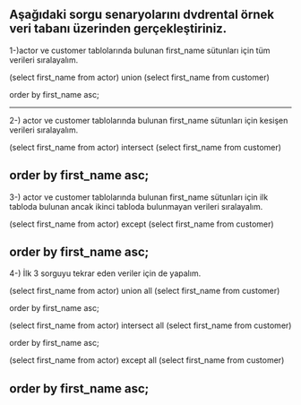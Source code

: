 Aşağıdaki sorgu senaryolarını dvdrental örnek veri tabanı üzerinden gerçekleştiriniz.
--------------------------------------------------------------------------------------------------------
1-)actor ve customer tablolarında bulunan first_name sütunları için tüm verileri sıralayalım.


(select first_name from actor)
union
(select first_name from customer)

order by first_name asc;

--------------------------------------------------------------------------------------------------------
2-) actor ve customer tablolarında bulunan first_name sütunları için kesişen verileri sıralayalım.

(select first_name from actor)
intersect
(select first_name from customer)

order by first_name asc;
--------------------------------------------------------------------------------------------------------
3-) actor ve customer tablolarında bulunan first_name sütunları için ilk tabloda bulunan ancak 
ikinci tabloda bulunmayan verileri sıralayalım.

(select first_name from actor)
except
(select first_name from customer)

order by first_name asc;
--------------------------------------------------------------------------------------------------------
4-) İlk 3 sorguyu tekrar eden veriler için de yapalım.

(select first_name from actor)
union all
(select first_name from customer)

order by first_name asc;

(select first_name from actor)
intersect all
(select first_name from customer)

order by first_name asc;


(select first_name from actor)
except all
(select first_name from customer)

order by first_name asc;
--------------------------------------------------------------------------------------------------------